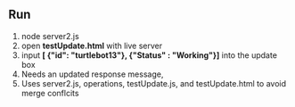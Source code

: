 ## Run
1. node server2.js
2. open **testUpdate.html** with live server
3. input **[ {"id": "turtlebot13"}, {"Status" : "Working"}]** into the update box
4. Needs an updated response message,
5. Uses server2.js, operations, testUpdate.js, and testUpdate.html to avoid merge conflcits